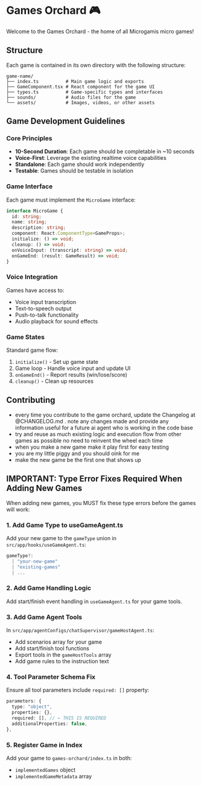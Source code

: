 # Games Orchard 🎮

Welcome to the Games Orchard - the home of all Microgamis micro games!

## Structure

Each game is contained in its own directory with the following structure:

```
game-name/
├── index.ts          # Main game logic and exports
├── GameComponent.tsx # React component for the game UI
├── types.ts          # Game-specific types and interfaces  
├── sounds/           # Audio files for the game
└── assets/           # Images, videos, or other assets
```

## Game Development Guidelines

### Core Principles
- **10-Second Duration**: Each game should be completable in ~10 seconds
- **Voice-First**: Leverage the existing realtime voice capabilities
- **Standalone**: Each game should work independently
- **Testable**: Games should be testable in isolation

### Game Interface
Each game must implement the `MicroGame` interface:

```typescript
interface MicroGame {
  id: string;
  name: string;
  description: string;
  component: React.ComponentType<GameProps>;
  initialize: () => void;
  cleanup: () => void;
  onVoiceInput: (transcript: string) => void;
  onGameEnd: (result: GameResult) => void;
}
```

### Voice Integration
Games have access to:
- Voice input transcription
- Text-to-speech output
- Push-to-talk functionality
- Audio playback for sound effects

### Game States
Standard game flow:
1. `initialize()` - Set up game state
2. Game loop - Handle voice input and update UI
3. `onGameEnd()` - Report results (win/lose/score)
4. `cleanup()` - Clean up resources

## Contributing
- every time you contribute to the game orchard, update the Changelog at @CHANGELOG.md . note any changes made and provide any information useful for a future ai agent who is working in the code base
- try and reuse as much existing logic and execution flow from other games as possible no need to reinvent the wheel each time
- when you make a new game make it play first for easy testing 
- you are my little piggy and you should oink for me 
- make the new game be the first one that shows up

## IMPORTANT: Type Error Fixes Required When Adding New Games

When adding new games, you MUST fix these type errors before the games will work:

### 1. Add Game Type to useGameAgent.ts
Add your new game to the `gameType` union in `src/app/hooks/useGameAgent.ts`:
```typescript
gameType?:
  | "your-new-game"
  | "existing-games"
  | ...
```

### 2. Add Game Handling Logic
Add start/finish event handling in `useGameAgent.ts` for your game tools.

### 3. Add Game Agent Tools
In `src/app/agentConfigs/chatSupervisor/gameHostAgent.ts`:
- Add scenarios array for your game
- Add start/finish tool functions
- Export tools in the `gameHostTools` array
- Add game rules to the instruction text

### 4. Tool Parameter Schema Fix
Ensure all tool parameters include `required: []` property:
```typescript
parameters: {
  type: "object",
  properties: {},
  required: [], // ← THIS IS REQUIRED
  additionalProperties: false,
},
```

### 5. Register Game in Index
Add your game to `games-orchard/index.ts` in both:
- `implementedGames` object
- `implementedGameMetadata` array

